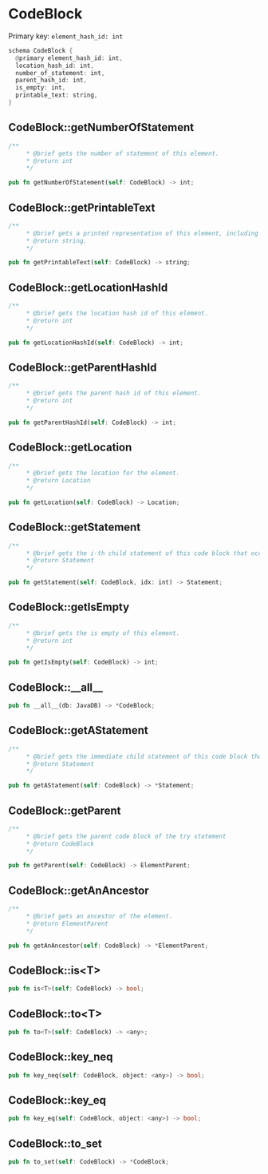 # CodeBlock

Primary key: `element_hash_id: int`

```rust
schema CodeBlock {
  @primary element_hash_id: int,
  location_hash_id: int,
  number_of_statement: int,
  parent_hash_id: int,
  is_empty: int,
  printable_text: string,
}
```
## CodeBlock::getNumberOfStatement

```rust
/**
     * @brief gets the number of statement of this element.
     * @return int
     */
```
```rust
pub fn getNumberOfStatement(self: CodeBlock) -> int;
```
## CodeBlock::getPrintableText

```rust
/**
     * @brief gets a printed representation of this element, including its structure where applicable.
     * @return string.
     */
```
```rust
pub fn getPrintableText(self: CodeBlock) -> string;
```
## CodeBlock::getLocationHashId

```rust
/**
     * @brief gets the location hash id of this element.
     * @return int
     */
```
```rust
pub fn getLocationHashId(self: CodeBlock) -> int;
```
## CodeBlock::getParentHashId

```rust
/**
     * @brief gets the parent hash id of this element.
     * @return int
     */
```
```rust
pub fn getParentHashId(self: CodeBlock) -> int;
```
## CodeBlock::getLocation

```rust
/**
     * @brief gets the location for the element.
     * @return Location
     */
```
```rust
pub fn getLocation(self: CodeBlock) -> Location;
```
## CodeBlock::getStatement

```rust
/**
     * @brief gets the i-th child statement of this code block that occurs at the specified (zero-based) position.
     * @return Statement 
     */
```
```rust
pub fn getStatement(self: CodeBlock, idx: int) -> Statement;
```
## CodeBlock::getIsEmpty

```rust
/**
     * @brief gets the is empty of this element.
     * @return int
     */
```
```rust
pub fn getIsEmpty(self: CodeBlock) -> int;
```
## CodeBlock::\_\_all\_\_

```rust
pub fn __all__(db: JavaDB) -> *CodeBlock;
```
## CodeBlock::getAStatement

```rust
/**
     * @brief gets the immediate child statement of this code block that occurs at the specified (zero-based) position.
     * @return Statement 
     */
```
```rust
pub fn getAStatement(self: CodeBlock) -> *Statement;
```
## CodeBlock::getParent

```rust
/**
     * @brief gets the parent code block of the try statement
     * @return CodeBlock 
     */
```
```rust
pub fn getParent(self: CodeBlock) -> ElementParent;
```
## CodeBlock::getAnAncestor

```rust
/**
     * @brief gets an ancestor of the element.
     * @return ElementParent 
     */
```
```rust
pub fn getAnAncestor(self: CodeBlock) -> *ElementParent;
```
## CodeBlock::is\<T\>

```rust
pub fn is<T>(self: CodeBlock) -> bool;
```
## CodeBlock::to\<T\>

```rust
pub fn to<T>(self: CodeBlock) -> <any>;
```
## CodeBlock::key\_neq

```rust
pub fn key_neq(self: CodeBlock, object: <any>) -> bool;
```
## CodeBlock::key\_eq

```rust
pub fn key_eq(self: CodeBlock, object: <any>) -> bool;
```
## CodeBlock::to\_set

```rust
pub fn to_set(self: CodeBlock) -> *CodeBlock;
```
